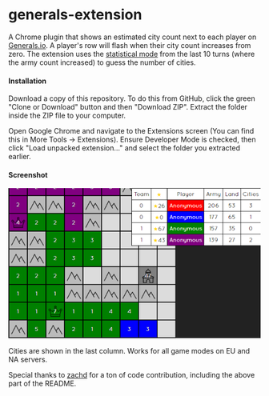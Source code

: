 generals-extension
=========

A Chrome plugin that shows an estimated city count next to each player on [Generals.io](http://generals.io). A player's row will flash when their city count increases from zero. The extension uses the [statistical mode](https://en.wikipedia.org/wiki/Mode_(statistics)) from the last 10 turns (where the army count increased) to guess the number of cities.

#### Installation
Download a copy of this repository. To do this from GitHub, click the green "Clone or Download" button and then "Download ZIP". Extract the folder inside the ZIP file to your computer.

Open Google Chrome and navigate to the Extensions screen (You can find this in More Tools -> Extensions). Ensure Developer Mode is checked, then click "Load unpacked extension..." and select the folder you extracted earlier.

#### Screenshot
![Screenshot](screenshot.png)

Cities are shown in the last column. Works for all game modes on EU and NA servers.

Special thanks to [zachd](https://github.com/zachd) for a ton of code contribution, including the above part of the README. 

